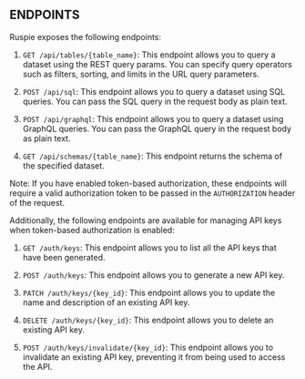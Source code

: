 ## ENDPOINTS
Ruspie exposes the following endpoints:

1. `GET /api/tables/{table_name}`: This endpoint allows you to query a dataset using the REST query params. You can specify query operators such as filters, sorting, and limits in the URL query parameters.

2. `POST /api/sql`: This endpoint allows you to query a dataset using SQL queries. You can pass the SQL query in the request body as plain text.

3. `POST /api/graphql`: This endpoint allows you to query a dataset using GraphQL queries. You can pass the GraphQL query in the request body as plain text.

4. `GET /api/schemas/{table_name}`: This endpoint returns the schema of the specified dataset.

Note: If you have enabled token-based authorization, these endpoints will require a valid authorization token to be passed in the `AUTHORIZATION` header of the request.

Additionally, the following endpoints are available for managing API keys when token-based authorization is enabled:

1. `GET /auth/keys`: This endpoint allows you to list all the API keys that have been generated.

2. `POST /auth/keys`: This endpoint allows you to generate a new API key.

3. `PATCH /auth/keys/{key_id}`: This endpoint allows you to update the name and description of an existing API key.

4. `DELETE /auth/keys/{key_id}`: This endpoint allows you to delete an existing API key.

5. `POST /auth/keys/invalidate/{key_id}`: This endpoint allows you to invalidate an existing API key, preventing it from being used to access the API.